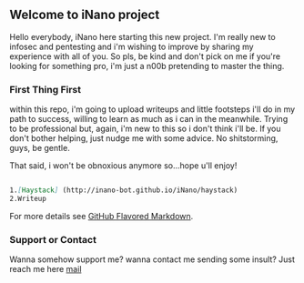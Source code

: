 ## Welcome to iNano project

Hello everybody, iNano here starting this new project. I'm really new to infosec and pentesting and i'm wishing to improve by sharing my experience with all of you.
So pls, be kind and don't pick on me if you're looking for something pro, i'm just a n00b pretending to master the thing.

### First Thing First

within this repo, i'm going to upload writeups and little footsteps i'll do in my path to success, willing to learn as much as i can in the meanwhile. Trying to be professional but, again, i'm new to this so i don't think i'll be. If you don't bother helping, just nudge me with some advice. No shitstorming, guys, be gentle.

That said, i won't be obnoxious anymore so...hope u'll enjoy!

```markdown

1.[Haystack] (http://inano-bot.github.io/iNano/haystack)
2.Writeup

```

For more details see [GitHub Flavored Markdown](https://guides.github.com/features/mastering-markdown/).


### Support or Contact

Wanna somehow support me? wanna contact me sending some insult? Just reach me here [mail](filippocarl@protonmail.com)
